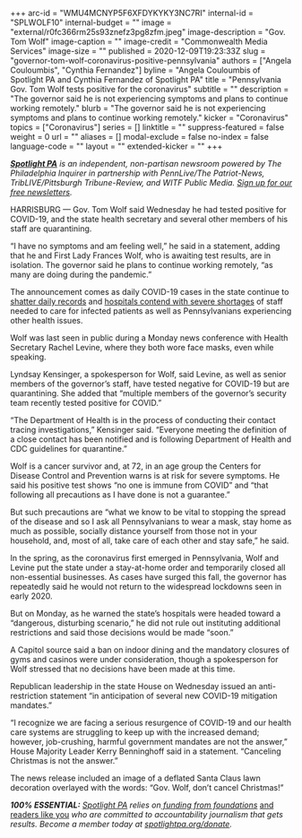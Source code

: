 +++
arc-id = "WMU4MCNYP5F6XFDYKYKY3NC7RI"
internal-id = "SPLWOLF10"
internal-budget = ""
image = "external/r0fc366rm25s93znefz3pg8zfm.jpeg"
image-description = "Gov. Tom Wolf"
image-caption = ""
image-credit = "Commonwealth Media Services"
image-size = ""
published = 2020-12-09T19:23:33Z
slug = "governor-tom-wolf-coronavirus-positive-pennsylvania"
authors = ["Angela Couloumbis", "Cynthia Fernandez"]
byline = "Angela Couloumbis of Spotlight PA and Cynthia Fernandez of Spotlight PA"
title = "Pennsylvania Gov. Tom Wolf tests positive for the coronavirus"
subtitle = ""
description = "The governor said he is not experiencing symptoms and plans to continue working remotely."
blurb = "The governor said he is not experiencing symptoms and plans to continue working remotely."
kicker = "Coronavirus"
topics = ["Coronavirus"]
series = []
linktitle = ""
suppress-featured = false
weight = 0
url = ""
aliases = []
modal-exclude = false
no-index = false
language-code = ""
layout = ""
extended-kicker = ""
+++

<a href="https://www.spotlightpa.org/"><i><b>Spotlight PA</b></i></a><i> is an independent, non-partisan newsroom powered by The Philadelphia Inquirer in partnership with PennLive/The Patriot-News, TribLIVE/Pittsburgh Tribune-Review, and WITF Public Media. </i><a href="https://www.spotlightpa.org/newsletters"><i>Sign up for our free newsletters</i></a><i>.</i>

HARRISBURG — Gov. Tom Wolf said Wednesday he had tested positive for COVID-19, and the state health secretary and several other members of his staff are quarantining.

“I have no symptoms and am feeling well,” he said in a statement, adding that he and First Lady Frances Wolf, who is awaiting test results, are in isolation. The governor said he plans to continue working remotely, “as many are doing during the pandemic.”

The announcement comes as daily COVID-19 cases in the state continue to <a href="https://www.spotlightpa.org/news/2020/03/pa-coronavirus-updates-cases-map-live-tracker/">shatter daily records</a> and <a href="https://www.spotlightpa.org/news/2020/12/pennsylvania-hospitals-coronavirus-staffing-shortages/">hospitals contend with severe shortages</a> of staff needed to care for infected patients as well as Pennsylvanians experiencing other health issues.

<script src="https://www.spotlightpa.org/embed.js" async></script><div data-spl-embed-version="1" data-spl-src="https://www.spotlightpa.org/embeds/newsletter/"></div>

Wolf was last seen in public during a Monday news conference with Health Secretary Rachel Levine, where they both wore face masks, even while speaking.

Lyndsay Kensinger, a spokesperson for Wolf, said Levine, as well as senior members of the governor’s staff, have tested negative for COVID-19 but are quarantining. She added that “multiple members of the governor’s security team recently tested positive for COVID.”

“The Department of Health is in the process of conducting their contact tracing investigations,” Kensinger said. “Everyone meeting the definition of a close contact has been notified and is following Department of Health and CDC guidelines for quarantine.”

Wolf is a cancer survivor and, at 72, in an age group the Centers for Disease Control and Prevention warns is at risk for severe symptoms. He said his positive test shows “no one is immune from COVID” and “that following all precautions as I have done is not a guarantee.”

But such precautions are “what we know to be vital to stopping the spread of the disease and so I ask all Pennsylvanians to wear a mask, stay home as much as possible, socially distance yourself from those not in your household, and, most of all, take care of each other and stay safe,” he said.

In the spring, as the coronavirus first emerged in Pennsylvania, Wolf and Levine put the state under a stay-at-home order and temporarily closed all non-essential businesses. As cases have surged this fall, the governor has repeatedly said he would not return to the widespread lockdowns seen in early 2020.

But on Monday, as he warned the state’s hospitals were headed toward a “dangerous, disturbing scenario,” he did not rule out instituting additional restrictions and said those decisions would be made “soon.”

<script src="https://www.spotlightpa.org/embed.js" async></script><div data-spl-embed-version="1" data-spl-src="https://www.spotlightpa.org/embeds/donate/?teaser_text=Spotlight%20PA%20provides%20essential%2C%20public-service%20journalism%20thanks%20to%20readers%20like%20you.%20%3Cb%3EBecome%20a%20member%20today%20with%20a%20gift%20of%20%2415%2Fmonth%20or%20more%20and%20receive%20our%20exclusive%20Pennsylvania%20tote%20bag.%3C%2Fb%3E&cta_text=YES%2C%20COUNT%20ME%20IN&eyebrow_text=BECOME%20A%20MEMBER"></div>

A Capitol source said a ban on indoor dining and the mandatory closures of gyms and casinos were under consideration, though a spokesperson for Wolf stressed that no decisions have been made at this time.

Republican leadership in the state House on Wednesday issued an anti-restriction statement “in anticipation of several new COVID-19 mitigation mandates.”

“I recognize we are facing a serious resurgence of COVID-19 and our health care systems are struggling to keep up with the increased demand; however, job-crushing, harmful government mandates are not the answer,” House Majority Leader Kerry Benninghoff said in a statement. “Canceling Christmas is not the answer.”

The news release included an image of a deflated Santa Claus lawn decoration overlayed with the words: “Gov. Wolf, don’t cancel Christmas!”

<i><b>100% ESSENTIAL:</b></i><i> </i><a href="https://www.spotlightpa.org/"><i>Spotlight PA</i></a><i> relies on</i><a href="https://www.spotlightpa.org/support"><i> funding from foundations</i></a><i> </i><a href="https://www.spotlightpa.org/support">and readers like you</a><i> who are committed to accountability journalism that gets results. Become a member today at </i><a href="http://checkout.fundjournalism.org/memberform?org_id=spotlightpa&campaign=701f4000000TVuIAAW"><i>spotlightpa.org/donate</i></a><i>.</i>
